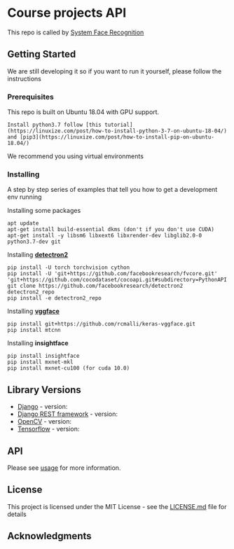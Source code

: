 # Course projects API

This repo is called by [System Face Recognition](https://github.com/tks1998/system_face-recognition)

## Getting Started

We are still developing it so if you want to run it yourself, please follow the instructions

### Prerequisites

This repo is built on Ubuntu 18.04 with GPU support.

```
Install python3.7 follow [this tutorial](https://linuxize.com/post/how-to-install-python-3-7-on-ubuntu-18-04/) and [pip3](https://linuxize.com/post/how-to-install-pip-on-ubuntu-18.04/)
```

We recommend you using virtual environments 

### Installing

A step by step series of examples that tell you how to get a development env running

Installing some packages

```
apt update
apt-get install build-essential dkms (don't if you don't use CUDA)
apt-get install -y libsm6 libxext6 libxrender-dev libglib2.0-0 python3.7-dev git
```

Installing [**detectron2**](https://github.com/facebookresearch/detectron2)

```
pip install -U torch torchvision cython
pip install -U 'git+https://github.com/facebookresearch/fvcore.git' 'git+https://github.com/cocodataset/cocoapi.git#subdirectory=PythonAPI'
git clone https://github.com/facebookresearch/detectron2 detectron2_repo
pip install -e detectron2_repo
```

Installing [**vggface**](https://github.com/rcmalli/keras-vggface)

```
pip install git+https://github.com/rcmalli/keras-vggface.git
pip install mtcnn
```

Installing **insightface**

```
pip install insightface
pip install mxnet-mkl
pip install mxnet-cu100 (for cuda 10.0)
```

## Library Versions

* [Django](https://www.djangoproject.com/) - version:
* [Django REST framework](https://www.django-rest-framework.org/#installation) - version:
* [OpenCV](https://opencv.org/) - version:
* [Tensorflow](https://www.tensorflow.org/install) - version: 


## API

Please see [usage](./cs-api.xlsx) for more information.

## License

This project is licensed under the MIT License - see the [LICENSE.md](LICENSE.md) file for details

## Acknowledgments
